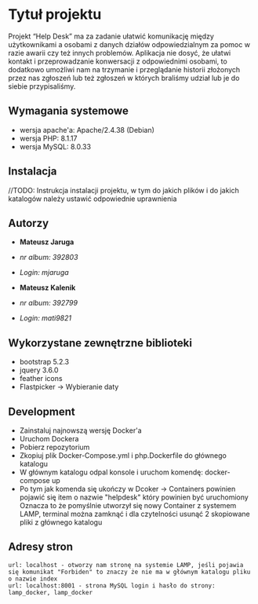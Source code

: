 # Tytuł projektu

Projekt “Help Desk” ma za zadanie ułatwić komunikację między użytkownikami a osobami z danych działów odpowiedzialnym za pomoc w razie awarii czy też innych problemów. Aplikacja nie dosyć, że ułatwi kontakt i przeprowadzanie konwersacji z odpowiednimi osobami, to dodatkowo umożliwi nam na trzymanie i przeglądanie historii złożonych przez nas zgłoszeń lub też zgłoszeń w których braliśmy udział lub je do siebie przypisaliśmy.

## Wymagania systemowe

- wersja apache'a: Apache/2.4.38 (Debian)
- wersja PHP: 8.1.17
- wersja MySQL: 8.0.33

## Instalacja

//TODO:
Instrukcja instalacji projektu, w tym do jakich plików i do jakich katalogów należy ustawić odpowiednie uprawnienia

## Autorzy

- **Mateusz Jaruga**
- _nr album: 392803_
- _Login: mjaruga_

- **Mateusz Kalenik**
- _nr album: 392799_
- _Login: mati9821_

## Wykorzystane zewnętrzne biblioteki

- bootstrap 5.2.3
- jquery 3.6.0
- feather icons
- Flastpicker -> Wybieranie daty

## Development

- Zainstaluj najnowszą wersję Docker'a
- Uruchom Dockera
- Pobierz repozytorium
- Zkopiuj plik Docker-Compose.yml i php.Dockerfile do głównego katalogu
- W głównym katalogu odpal konsole i uruchom komendę: docker-compose up
- Po tym jak komenda się ukończy w Dcoker -> Containers powinien pojawić się item o nazwie "helpdesk" który powinien być uruchomiony
  Oznacza to że pomyślnie utworzył się nowy Container z systemem LAMP, terminal można zamknąć i dla czytelności usunąć 2 skopiowane pliki z głównego katalogu

## Adresy stron

    url: localhost - otworzy nam stronę na systemie LAMP, jeśli pojawia się komunikat "Forbiden" to znaczy że nie ma w głównym katalogu pliku o nazwie index
    url: localhost:8001 - strona MySQL login i hasło do strony: lamp_docker, lamp_docker

